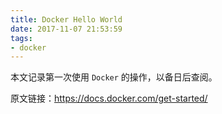 ```yaml
---
title: Docker Hello World
date: 2017-11-07 21:53:59
tags:
- docker
---
```


本文记录第一次使用 `Docker` 的操作，以备日后查阅。

原文链接：https://docs.docker.com/get-started/

<!-- more -->

